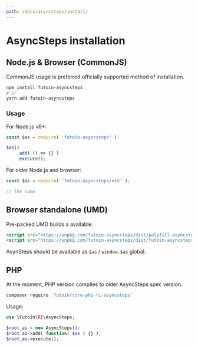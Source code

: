 ```yaml
---
path: /docs/asyncsteps/install/
---
```


# AsyncSteps installation

## Node.js & Browser (CommonJS)

CommonJS usage is preferred officially supported method of installation.

```bash
npm install futoin-asyncsteps
# or
yarn add futoin-asyncsteps
```

### Usage

For Node.js v6+:

```javascript
const $as = require( 'futoin-asyncsteps' );

$as()
    .add( () => {} )
    .execute();
```

For older Node.js and browser:


```javascript
const $as = require( 'futoin-asyncsteps/es5' );

// the same
```

## Browser standalone (UMD)

Pre-packed UMD builds a available.

```html
<script src="https://unpkg.com/futoin-asyncsteps/dist/polyfill-asyncsteps.js"></script>
<script src="https://unpkg.com/futoin-asyncsteps/dist/futoin-asyncsteps.js"></script>
```

AsynSteps should be available as `$as` / `window.$as` global.


## PHP

At the moment, PHP version complies to older AsyncSteps spec version.

```bash
composer require 'futoin/core-php-ri-asyncsteps'
```

Usage:

```php
use \FutoIn\RI\AsyncSteps;

$root_as = new AsyncSteps();
$root_as->add( function( $as ) {} );
$root_as->execute();
```
